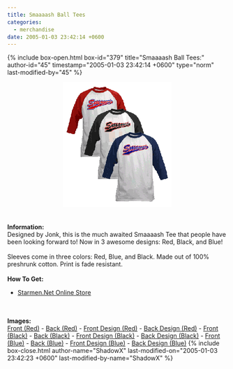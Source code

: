 ```yaml
---
title: Smaaaash Ball Tees
categories:
  - merchandise
date: 2005-01-03 23:42:14 +0600
---
```

{% include box-open.html box-id="379" title="Smaaaash Ball Tees:" author-id="45" timestamp="2005-01-03 23:42:14 +0600" type="norm" last-modified-by="45" %}
	<center>
	<img src="/merchandise/images/smn_sbts_title.png" border="0" alt="Smaaaash Ball Tees" />
	</center>
	<br /><br />
	<b>Information:</b>
	<br />
	Designed by Jonk, this is the much awaited Smaaaash Tee that people have been looking 
	forward to! Now in 3 awesome designs: Red, Black, and Blue!
	<br /><br />
	Sleeves come in three colors: Red, Blue, and Black. Made out of 100% preshrunk cotton. 
	Print is fade resistant. 
	<br /><br />
	<b>How To Get:</b>
	<br />
	<ul>
	<li><a href="http://www.cafeshops.com/starmen.7680271">Starmen.Net Online Store</a></li>
	</ul>
	<br /><br />
	<b>Images:</b>
	<br />
	<a href="/merchandise/images/smn_sbtr_front.jpg">Front (Red)</a> - <a href="/merchandise/images/smn_sbtr_front.jpg">Back (Red)</a> - <a href="/merchandise/images/smn_sbtr_front.jpg">Front Design (Red)</a> - 
	<a href="/merchandise/images/smn_sbtr_front.jpg">Back Design (Red)</a> - <a href="/merchandise/images/smn_sbtbk_front.jpg">Front (Black)</a> - <a href="/merchandise/images/smn_sbtbk_front.jpg">Back (Black)</a> - 
	<a href="/merchandise/images/smn_sbtbk_front.jpg">Front Design (Black)</a> - <a href="/merchandise/images/smn_sbtbk_front.jpg">Back Design (Black)</a> - <a href="/merchandise/images/smn_sbtb_front.jpg">Front (Blue)</a> - 
	<a href="/merchandise/images/smn_sbtb_front.jpg">Back (Blue)</a> - <a href="/merchandise/images/smn_sbtb_front.jpg">Front Design (Blue)</a> - <a href="/merchandise/images/smn_sbtb_front.jpg">Back Design (Blue)</a>
{% include box-close.html author-name="ShadowX" last-modified-on="2005-01-03 23:42:23 +0600" last-modified-by-name="ShadowX" %}
